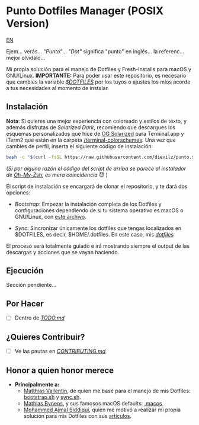 # Punto Dotfiles Manager (POSIX Version)

[EN](docs/README.en.md)

Ejem... verás... _"Punto"_... _"Dot"_ significa "punto" en inglés... la referenc... mejor olvídalo...

Mi propia solución para el manejo de Dotfiles y Fresh-Installs para macOS y GNU/Linux. **IMPORTANTE:** Para poder usar este repositorio, es necesario que cambies la variable _[$DOTFILES](https://github.com/dievilz/dotfiles)_ por los tuyos o ajustes los míos acorde a tus necesidades al momento de instalar.


## Instalación
**Nota**: Si quieres una mejor experiencia con coloreado y estilos de texto, y además disfrutas de _Solarized Dark_, recomiendo que descargues los esquemas personalizados que hice de [OG Solarized](https://ethanschoonover.com/solarized/) para Terminal.app y iTerm2 que están en la carpeta [/terminal-colorschemes](https://github.com/dievilz/dotfiles/tree/master/home/opt/terminal-colorschemes). Una vez que cambies de perfil, inserta el siguiente código de instalación:

```bash
bash -c "$(curl -fsSL https://raw.githubusercontent.com/dievilz/punto.sh/master/src/install.sh DOTFILES=<your_repo>)"
```

(_Si por alguna razón el código del script de arriba se parece al instalador de [Oh-My-Zsh](https://github.com/robbyrussell/oh-my-zsh/blob/master/install.sh), es mera coincidencia_ :smiling_imp: )

El script de instalación se encargará de clonar el repositorio, y te dará dos opciones:

* _Bootstrap_: Empezar la instalación completa de los Dotfiles y configuraciones dependiendo de si tu sistema operativo es macOS o GNU/Linux, con [este archivo](bootstrap.sh).

* _Sync_: Sincronizar únicamente los dotfiles que tengas localizados en $DOTFILES, es decir, $HOME/.dotfiles. En este caso, mis _[dotfiles](https://github.com/dievilz/dotfiles/blob/master/sync.sh)_

El proceso será totalmente guiado e irá mostrando siempre el output de las descargas y acciones que se vayan haciendo.


## Ejecución
Sección pendiente...


## Por Hacer
- [ ] Dentro de _[TODO.md](TODO.md)_


## ¿Quieres Contribuir?
- [ ] Ve las pautas en _[CONTRIBUTING.md](CONTRIBUTING.md)_


## Honor a quien honor merece
* **Principalmente a:**
	* [Matthias Vallentin](https://github.com/mavam/dotfiles), de quien me basé para el manejo de mis Dotfiles: [bootstrap.sh](https://github.com/mavam/dotfiles/blob/master/bootstrap) y [sync.sh](https://github.com/mavam/dotfiles/blob/master/dots).
	* [Mathias Bynens](https://github.com/mathiasbynens/dotfiles), y sus famosos macOS defaults: [.macos](https://github.com/mathiasbynens/dotfiles/blob/master/.macos).
	* [Mohammed Ajmal Siddiqui](https://github.com/ajmalsiddiqui/dotfiles), quien me motivó a realizar mi propia solución para mis Dotfiles con sus [artículos](https://ajmalsiddiqui.me/blog/dive-into-dotfiles-part-2/).
